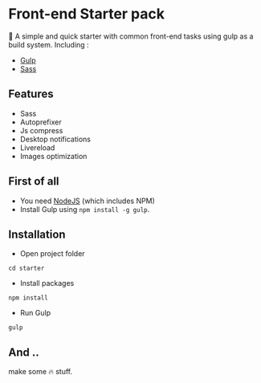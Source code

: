 Front-end Starter pack
=======================

:rocket: A simple and quick starter with common front-end tasks using gulp as a build system.
Including :

* [Gulp](http://gulpjs.com/)
* [Sass](http://sass-lang.com/)

## Features
- Sass
- Autoprefixer
- Js compress
- Desktop notifications
- Livereload
- Images optimization

## First of all
- You need [NodeJS](https://nodejs.org/en/) (which includes NPM)
- Install Gulp using `npm install -g gulp`.

## Installation
- Open project folder
```shell
cd starter
```
* Install packages
```shell
npm install
```
* Run Gulp
```shell
gulp
```
## And ..
make some :fire: stuff.
